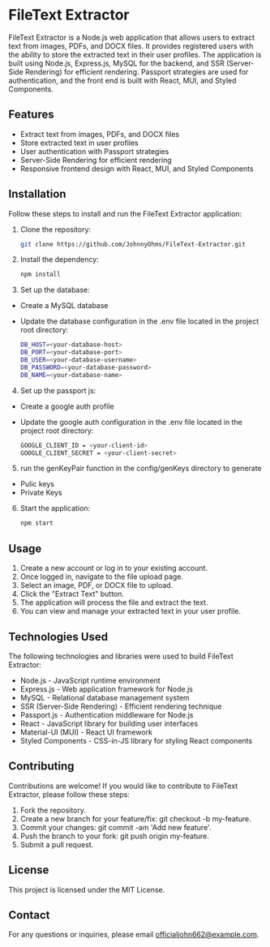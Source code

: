 # FileText Extractor

FileText Extractor is a Node.js web application that allows users to extract text from images, PDFs, and DOCX files. It provides registered users with the ability to store the extracted text in their user profiles. The application is built using Node.js, Express.js, MySQL for the backend, and SSR (Server-Side Rendering) for efficient rendering. Passport strategies are used for authentication, and the front end is built with React, MUI, and Styled Components.

## Features

- Extract text from images, PDFs, and DOCX files
- Store extracted text in user profiles
- User authentication with Passport strategies
- Server-Side Rendering for efficient rendering
- Responsive frontend design with React, MUI, and Styled Components

## Installation

Follow these steps to install and run the FileText Extractor application:

1. Clone the repository:

   ```bash
   git clone https://github.com/JohnnyOhms/FileText-Extractor.git

2. Install the dependency:

    ```bash
    npm install
    
3. Set up the database:

  - Create a MySQL database
  - Update the database configuration in the .env file located in the project root directory:

     ```bash
    DB_HOST=<your-database-host>
    DB_PORT=<your-database-port>
    DB_USER=<your-database-username>
    DB_PASSWORD=<your-database-password>
    DB_NAME=<your-database-name>

4. Set up the passport js:

  - Create a google auth profile
  - Update the google auth configuration in the .env file located in the project root directory:

     ```bash
     GOOGLE_CLIENT_ID = <your-client-id>
     GOOGLE_CLIENT_SECRET = <your-client-secret>

5. run the genKeyPair function in the config/genKeys directory to generate

- Pulic keys
- Private Keys

6. Start the application:
     
     ```bash
     npm start

## Usage
1. Create a new account or log in to your existing account.
2. Once logged in, navigate to the file upload page.
3. Select an image, PDF, or DOCX file to upload.
4. Click the "Extract Text" button.
5. The application will process the file and extract the text.
6. You can view and manage your extracted text in your user profile.

## Technologies Used
The following technologies and libraries were used to build FileText Extractor:

- Node.js - JavaScript runtime environment
- Express.js - Web application framework for Node.js
- MySQL - Relational database management system
- SSR (Server-Side Rendering) - Efficient rendering technique
- Passport.js - Authentication middleware for Node.js
- React - JavaScript library for building user interfaces
- Material-UI (MUI) - React UI framework
- Styled Components - CSS-in-JS library for styling React components

## Contributing
Contributions are welcome! If you would like to contribute to FileText Extractor, please follow these steps:

1. Fork the repository.
2. Create a new branch for your feature/fix: git checkout -b my-feature.
3. Commit your changes: git commit -am 'Add new feature'.
4. Push the branch to your fork: git push origin my-feature.
5. Submit a pull request.

## License
This project is licensed under the MIT License.

## Contact
For any questions or inquiries, please email officialjohn662@example.com.



